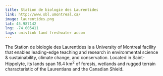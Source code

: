 ```yaml
---
title: Station de biologie des Laurentides
link: http://www.sbl.umontreal.ca/
image: laurentides.png
lat: 45.987142
lng: -74.005411
tags: univlink land freshwater accom
---
```


The Station de biologie des Laurentides is a University of Montreal facility that enables leading-edge teaching and
research in environmental science & sustainability, climate change, and conservation. Located in Saint-Hippolyte, its
lands span 16.4 km<sup>2</sup> of forests, wetlands and rugged terrain characteristic of the Laurentians and the
Canadian Shield.
